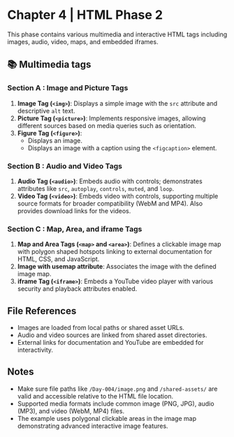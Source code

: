 # Chapter 4 | HTML Phase 2

This phase contains various multimedia and interactive HTML tags including images, audio, video, maps, and embedded iframes.

## 📚 Multimedia tags

### Section A : Image and Picture Tags

1. **Image Tag (`<img>`)**: Displays a simple image with the `src` attribute and descriptive `alt` text.
2. **Picture Tag (`<picture>`)**: Implements responsive images, allowing different sources based on media queries such as orientation.
3. **Figure Tag (`<figure>`)**:
    - Displays an image.
    - Displays an image with a caption using the `<figcaption>` element.

### Section B : Audio and Video Tags

1. **Audio Tag (`<audio>`)**: Embeds audio with controls; demonstrates attributes like `src`, `autoplay`, `controls`, `muted`, and `loop`.
2. **Video Tag (`<video>`)**: Embeds video with controls, supporting multiple source formats for broader compatibility (WebM and MP4). Also provides download links for the videos.

### Section C : Map, Area, and iframe Tags

1. **Map and Area Tags (`<map>` and `<area>`)**: Defines a clickable image map with polygon shaped hotspots linking to external documentation for HTML, CSS, and JavaScript.
2. **Image with usemap attribute**: Associates the image with the defined image map.
3. **iframe Tag (`<iframe>`)**: Embeds a YouTube video player with various security and playback attributes enabled.


## File References

- Images are loaded from local paths or shared asset URLs.
- Audio and video sources are linked from shared asset directories.
- External links for documentation and YouTube are embedded for interactivity.

## Notes

- Make sure file paths like `/Day-004/image.png` and `/shared-assets/` are valid and accessible relative to the HTML file location.
- Supported media formats include common image (PNG, JPG), audio (MP3), and video (WebM, MP4) files.
- The example uses polygonal clickable areas in the image map demonstrating advanced interactive image features.

#